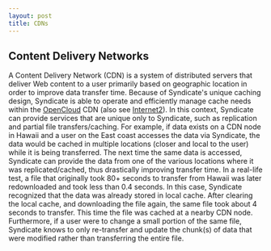 ```yaml
---
layout: post
title: CDNs
---
```


## Content Delivery Networks

A Content Delivery Network (CDN) is a system of distributed servers that deliver Web content to a user primarily based on geographic location in order to improve data transfer time.  Because of Syndicate's unique caching design, Syndicate is able to operate and efficiently manage cache needs within the [OpenCloud](http://www.opencloud.us) CDN (also see [Internet2](https://www.internet2.edu)).  In this context, Syndicate can provide services that are unique only to Syndicate, such as replication and partial file transfers/caching.  For example, if data exists on a CDN node in Hawaii and a user on the East coast accesses the data via Syndicate, the data would be cached in multiple locations (closer and local to the user) while it is being transferred.  The next time the same data is accessed, Syndicate can provide the data from one of the various locations where it was replicated/cached, thus drastically improving transfer time.  In a real-life test, a file that originally took 80+ seconds to transfer from Hawaii was later redownloaded and took less than 0.4 seconds.  In this case, Syndicate recognized that the data was already stored in local cache.  After clearing the local cache, and downloading the file again, the same file took about 4 seconds to transfer.  This time the file was cached at a nearby CDN node.  Furthermore, if a user were to change a small portion of the same file, Syndicate knows to only re-transfer and update the chunk(s) of data that were modified rather than transferring the entire file.
